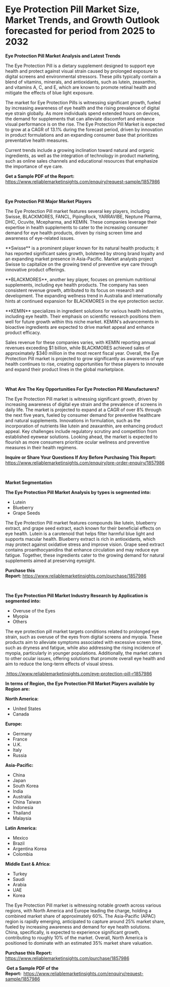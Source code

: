 <p><h1>Eye Protection Pill Market Size, Market Trends, and Growth Outlook forecasted for period from 2025 to 2032</h1></p><p><strong>Eye Protection Pill Market Analysis and Latest Trends</strong></p>
<p><p>The Eye Protection Pill is a dietary supplement designed to support eye health and protect against visual strain caused by prolonged exposure to digital screens and environmental stressors. These pills typically contain a blend of vitamins, minerals, and antioxidants, such as lutein, zeaxanthin, and vitamins A, C, and E, which are known to promote retinal health and mitigate the effects of blue light exposure.</p><p>The market for Eye Protection Pills is witnessing significant growth, fueled by increasing awareness of eye health and the rising prevalence of digital eye strain globally. As more individuals spend extended hours on devices, the demand for supplements that can alleviate discomfort and enhance visual performance is on the rise. The Eye Protection Pill Market is expected to grow at a CAGR of 13.1% during the forecast period, driven by innovation in product formulations and an expanding consumer base that prioritizes preventative health measures. </p><p>Current trends include a growing inclination toward natural and organic ingredients, as well as the integration of technology in product marketing, such as online sales channels and educational resources that emphasize the importance of eye care.</p></p>
<p><strong>Get a Sample PDF of the Report:&nbsp;</strong> <a href="https://www.reliablemarketinsights.com/enquiry/request-sample/1857986?utm_campaign=1166&utm_medium=2&utm_source=Github&utm_content=ia&utm_term=19042025&utm_id=eye-protection-pill">https://www.reliablemarketinsights.com/enquiry/request-sample/1857986</a></p>
<p>&nbsp;</p>
<p><strong>Eye Protection Pill Major Market Players</strong></p>
<p><p>The Eye Protection Pill market features several key players, including Swisse, BLACKMORES, FANCL, PipingRock, YARRAVIBE, Neptune Pharma, DHC, Ocuvite, Mcepharma, and KEMIN. These companies leverage their expertise in health supplements to cater to the increasing consumer demand for eye health products, driven by rising screen time and awareness of eye-related issues.</p><p>**Swisse** is a prominent player known for its natural health products; it has reported significant sales growth, bolstered by strong brand loyalty and an expanding market presence in Asia-Pacific. Market analysts project Swisse to capitalize on the growing trend of preventive eye care through innovative product offerings.</p><p>**BLACKMORES**, another key player, focuses on premium nutritional supplements, including eye health products. The company has seen consistent revenue growth, attributed to its focus on research and development. The expanding wellness trend in Australia and internationally hints at continued expansion for BLACKMORES in the eye protection sector.</p><p>**KEMIN** specializes in ingredient solutions for various health industries, including eye health. Their emphasis on scientific research positions them well for future growth within this niche market. KEMIN's advancements in bioactive ingredients are expected to drive market appeal and enhance product efficacy.</p><p>Sales revenue for these companies varies, with KEMIN reporting annual revenues exceeding $1 billion, while BLACKMORES achieved sales of approximately $340 million in the most recent fiscal year. Overall, the Eye Protection Pill market is projected to grow significantly as awareness of eye health continues to rise, creating opportunities for these players to innovate and expand their product lines in the global marketplace.</p></p>
<p>&nbsp;</p>
<p><strong>What Are The Key Opportunities For Eye Protection Pill Manufacturers?</strong></p>
<p><p>The Eye Protection Pill market is witnessing significant growth, driven by increasing awareness of digital eye strain and the prevalence of screens in daily life. The market is projected to expand at a CAGR of over 8% through the next five years, fueled by consumer demand for preventive healthcare and natural supplements. Innovations in formulation, such as the incorporation of nutrients like lutein and zeaxanthin, are enhancing product appeal. Key challenges include regulatory scrutiny and competition from established eyewear solutions. Looking ahead, the market is expected to flourish as more consumers prioritize ocular wellness and preventive measures in their health regimens.</p></p>
<p><strong>Inquire or Share Your Questions If Any Before Purchasing This Report:</strong> <a href="https://www.reliablemarketinsights.com/enquiry/pre-order-enquiry/1857986?utm_campaign=1166&utm_medium=2&utm_source=Github&utm_content=ia&utm_term=19042025&utm_id=eye-protection-pill">https://www.reliablemarketinsights.com/enquiry/pre-order-enquiry/1857986</a></p>
<p>&nbsp;</p>
<p><strong>Market Segmentation</strong></p>
<p><strong>The Eye Protection Pill Market Analysis by types is segmented into:</strong></p>
<p><ul><li>Lutein</li><li>Blueberry</li><li>Grape Seeds</li></ul></p>
<p><p>The Eye Protection Pill market features compounds like lutein, blueberry extract, and grape seed extract, each known for their beneficial effects on eye health. Lutein is a carotenoid that helps filter harmful blue light and supports macular health. Blueberry extract is rich in antioxidants, which may protect against oxidative stress and improve vision. Grape seed extract contains proanthocyanidins that enhance circulation and may reduce eye fatigue. Together, these ingredients cater to the growing demand for natural supplements aimed at preserving eyesight.</p></p>
<p><strong>Purchase this Report:&nbsp;</strong><a href="https://www.reliablemarketinsights.com/purchase/1857986?utm_campaign=1166&utm_medium=2&utm_source=Github&utm_content=ia&utm_term=19042025&utm_id=eye-protection-pill">https://www.reliablemarketinsights.com/purchase/1857986</a></p>
<p>&nbsp;</p>
<p><strong>The Eye Protection Pill Market Industry Research by Application is segmented into:</strong></p>
<p><ul><li>Overuse of the Eyes</li><li>Myopia</li><li>Others</li></ul></p>
<p><p>The eye protection pill market targets conditions related to prolonged eye strain, such as overuse of the eyes from digital screens and myopia. These products aim to alleviate symptoms associated with excessive screen time, such as dryness and fatigue, while also addressing the rising incidence of myopia, particularly in younger populations. Additionally, the market caters to other ocular issues, offering solutions that promote overall eye health and aim to reduce the long-term effects of visual stress.</p></p>
<p><a href="https://www.reliablemarketinsights.com/eye-protection-pill-r1857986?utm_campaign=1166&utm_medium=2&utm_source=Github&utm_content=ia&utm_term=19042025&utm_id=eye-protection-pill">&nbsp;https://www.reliablemarketinsights.com/eye-protection-pill-r1857986</a></p>
<p><strong>In terms of Region, the Eye Protection Pill Market Players available by Region are:</strong></p>
<p>
    <p> <strong> North America: </strong>
        <ul>
            <li>United States</li>
            <li>Canada</li>
        </ul>
        </p> 
    <p> <strong> Europe: </strong>
        <ul>
            <li>Germany</li>
            <li>France</li>
            <li>U.K.</li>
            <li>Italy</li>
            <li>Russia</li>
        </ul>
        </p> 
    <p> <strong> Asia-Pacific: </strong>
        <ul>
            <li>China</li>
            <li>Japan</li>
            <li>South Korea</li>
            <li>India</li>
            <li>Australia</li>
            <li>China Taiwan</li>
            <li>Indonesia</li>
            <li>Thailand</li>
            <li>Malaysia</li>
        </ul>
        </p> 
    <p> <strong> Latin America: </strong>
        <ul>
            <li>Mexico</li>
            <li>Brazil</li>
            <li>Argentina Korea</li>
            <li>Colombia</li>
        </ul>
        </p> 
    <p> <strong> Middle East & Africa: </strong>
        <ul>
            <li>Turkey</li>
            <li>Saudi</li>
            <li>Arabia</li>
            <li>UAE</li>
            <li>Korea</li>
        </ul>
    </p>
    </p>
<p><p>The Eye Protection Pill market is witnessing notable growth across various regions, with North America and Europe leading the charge, holding a combined market share of approximately 60%. The Asia-Pacific (APAC) region is rapidly emerging, anticipated to capture around 25% market share, fueled by increasing awareness and demand for eye health solutions. China, specifically, is expected to experience significant growth, contributing to roughly 10% of the market. Overall, North America is positioned to dominate with an estimated 35% market share valuation.</p></p>
<p><strong>Purchase this Report: </strong><a href="https://www.reliablemarketinsights.com/purchase/1857986?utm_campaign=1166&utm_medium=2&utm_source=Github&utm_content=ia&utm_term=19042025&utm_id=eye-protection-pill">https://www.reliablemarketinsights.com/purchase/1857986</a></p>
<p>&nbsp;<strong>Get a Sample PDF of the Report:&nbsp;&nbsp;</strong><a href="https://www.reliablemarketinsights.com/enquiry/request-sample/1857986?utm_campaign=1166&utm_medium=2&utm_source=Github&utm_content=ia&utm_term=19042025&utm_id=eye-protection-pill">https://www.reliablemarketinsights.com/enquiry/request-sample/1857986</a></p>
<p><strong></strong></p>
<p><p></p><p></p><p></p></p>